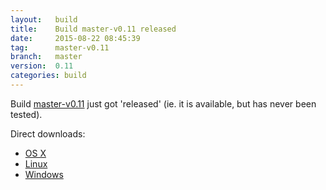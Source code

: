 ```yaml
---
layout:   build
title:    Build master-v0.11 released
date:     2015-08-22 08:45:39
tag:      master-v0.11
branch:   master
version:  0.11
categories: build
---
```

Build [master-v0.11][github-release] just got 'released' (ie. it is available, but has never been tested).

Direct downloads:

  - [OS X][osx-download]
  - [Linux][linux-download]
  - [Windows][windows-download]

[osx-download]: https://github.com/cor/LD33/releases/download/master-v0.11/osx_master-v0.11.zip
[linux-download]: https://github.com/cor/LD33/releases/download/master-v0.11/linux_master-v0.11.zip
[windows-download]: https://github.com/cor/LD33/releases/download/master-v0.11/windows_master-v0.11.zip
[github-release]: https://github.com/cor/LD33/releases/tag/master-v0.11
